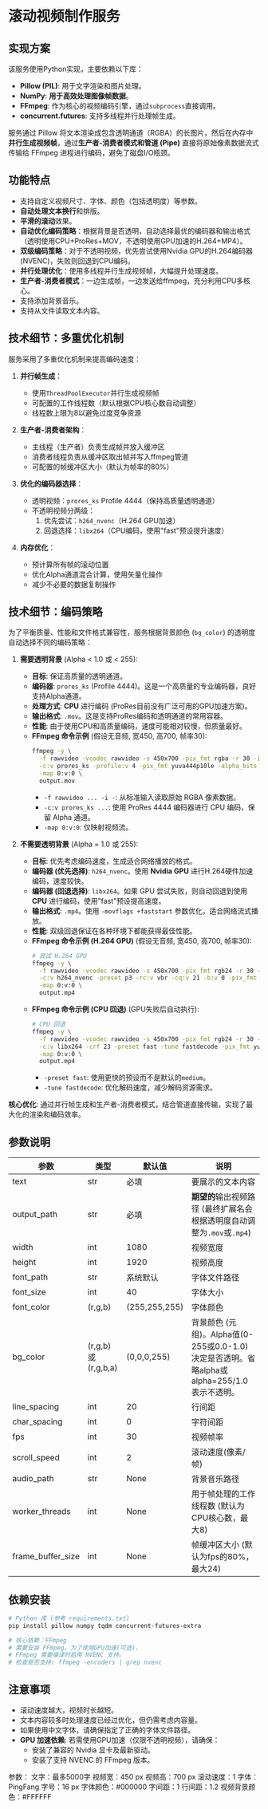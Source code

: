 # 滚动视频制作服务

## 实现方案

该服务使用Python实现，主要依赖以下库：
- **Pillow (PIL)**: 用于文字渲染和图片处理。
- **NumPy**: **用于高效处理图像帧数据**。
- **FFmpeg**: 作为核心的视频编码引擎，通过`subprocess`直接调用。
- **concurrent.futures**: 支持多线程并行处理帧生成。

服务通过 Pillow 将文本渲染成包含透明通道（RGBA）的长图片，然后在内存中**并行生成视频帧**，通过**生产者-消费者模式和管道 (Pipe)** 直接将原始像素数据流式传输给 FFmpeg 进程进行编码，避免了磁盘I/O瓶颈。

## 功能特点

- 支持自定义视频尺寸、字体、颜色（包括透明度）等参数。
- **自动处理文本换行**和排版。
- **平滑的滚动**效果。
- **自动优化编码策略**：根据背景是否透明，自动选择最优的编码器和输出格式（透明使用CPU+ProRes+MOV，不透明使用GPU加速的H.264+MP4）。
- **双级编码策略**：对于不透明视频，优先尝试使用Nvidia GPU的H.264编码器(NVENC)，失败则回退到CPU编码。
- **并行处理优化**：使用多线程并行生成视频帧，大幅提升处理速度。
- **生产者-消费者模式**：一边生成帧，一边发送给ffmpeg，充分利用CPU多核心。
- 支持添加背景音乐。
- 支持从文件读取文本内容。

## 技术细节：多重优化机制

服务采用了多重优化机制来提高编码速度：

1. **并行帧生成**：
   - 使用`ThreadPoolExecutor`并行生成视频帧
   - 可配置的工作线程数（默认根据CPU核心数自动调整）
   - 线程数上限为8以避免过度竞争资源

2. **生产者-消费者架构**：
   - 主线程（生产者）负责生成帧并放入缓冲区
   - 消费者线程负责从缓冲区取出帧并写入ffmpeg管道
   - 可配置的帧缓冲区大小（默认为帧率的80%）

3. **优化的编码器选择**：
   - 透明视频：`prores_ks` Profile 4444（保持高质量透明通道）
   - 不透明视频分两级：
     1. 优先尝试：`h264_nvenc`（H.264 GPU加速）
     2. 回退选择：`libx264`（CPU编码，使用"fast"预设提升速度）

4. **内存优化**：
   - 预计算所有帧的滚动位置
   - 优化Alpha通道混合计算，使用矢量化操作
   - 减少不必要的数据复制操作

## 技术细节：编码策略

为了平衡质量、性能和文件格式兼容性，服务根据背景颜色 (`bg_color`) 的透明度自动选择不同的编码策略：

1.  **需要透明背景** (Alpha < 1.0 或 < 255):
    *   **目标**: 保证高质量的透明通道。
    *   **编码器**: `prores_ks` (Profile 4444)。这是一个高质量的专业编码器，良好支持Alpha通道。
    *   **处理方式**: **CPU** 进行编码 (ProRes目前没有广泛可用的GPU加速方案)。
    *   **输出格式**: `.mov`。这是支持ProRes编码和透明通道的常用容器。
    *   **性能**: 由于使用CPU和高质量编码，速度可能相对较慢，但质量最好。
    *   **FFmpeg 命令示例** (假设无音频, 宽450, 高700, 帧率30):
        ```bash
        ffmpeg -y \
          -f rawvideo -vcodec rawvideo -s 450x700 -pix_fmt rgba -r 30 -i - \
          -c:v prores_ks -profile:v 4 -pix_fmt yuva444p10le -alpha_bits 16 -vendor ap10 \
          -map 0:v:0 \
          output.mov
        ```
        *   `-f rawvideo ... -i -`: 从标准输入读取原始 RGBA 像素数据。
        *   `-c:v prores_ks ...`: 使用 ProRes 4444 编码器进行 CPU 编码，保留 Alpha 通道。
        *   `-map 0:v:0`: 仅映射视频流。

2.  **不需要透明背景** (Alpha = 1.0 或 255):
    *   **目标**: 优先考虑编码速度，生成适合网络播放的格式。
    *   **编码器 (优先选择)**: `h264_nvenc`。使用 **Nvidia GPU** 进行H.264硬件加速编码，速度较快。
    *   **编码器 (回退选择)**: `libx264`。如果 GPU 尝试失败，则自动回退到使用 **CPU** 进行编码，使用"fast"预设提高速度。
    *   **输出格式**: `.mp4`。使用 `-movflags +faststart` 参数优化，适合网络流式播放。
    *   **性能**: 双级回退保证在各种环境下都能获得最佳性能。
    *   **FFmpeg 命令示例 (H.264 GPU)** (假设无音频, 宽450, 高700, 帧率30):
        ```bash
        # 尝试 H.264 GPU
        ffmpeg -y \
          -f rawvideo -vcodec rawvideo -s 450x700 -pix_fmt rgb24 -r 30 -i - \
          -c:v h264_nvenc -preset p3 -rc:v vbr -cq:v 21 -b:v 0 -pix_fmt yuv420p -movflags +faststart \
          -map 0:v:0 \
          output.mp4
        ```
    *   **FFmpeg 命令示例 (CPU 回退)** (GPU失败后自动执行):
        ```bash
        # CPU 回退
        ffmpeg -y \
          -f rawvideo -vcodec rawvideo -s 450x700 -pix_fmt rgb24 -r 30 -i - \
          -c:v libx264 -crf 23 -preset fast -tune fastdecode -pix_fmt yuv420p -movflags +faststart \
          -map 0:v:0 \
          output.mp4
        ```
        *   `-preset fast`: 使用更快的预设而不是默认的`medium`。
        *   `-tune fastdecode`: 优化解码速度，减少解码资源需求。

**核心优化**: 通过并行帧生成和生产者-消费者模式，结合管道直接传输，实现了最大化的渲染和编码效率。

## 参数说明

| 参数 | 类型 | 默认值 | 说明 |
|------|------|--------|------|
| text | str | 必填 | 要展示的文本内容 |
| output_path | str | 必填 | **期望的**输出视频路径 (最终扩展名会根据透明度自动调整为`.mov`或`.mp4`) |
| width | int | 1080 | 视频宽度 |
| height | int | 1920 | 视频高度 |
| font_path | str | 系统默认 | 字体文件路径 |
| font_size | int | 40 | 字体大小 |
| font_color | (r,g,b) | (255,255,255) | 字体颜色 |
| bg_color | (r,g,b) 或 (r,g,b,a) | (0,0,0,255) | 背景颜色 (元组)。Alpha值(0-255或0.0-1.0)决定是否透明。省略alpha或alpha=255/1.0表示不透明。 |
| line_spacing | int | 20 | 行间距 |
| char_spacing | int | 0 | 字符间距 |
| fps | int | 30 | 视频帧率 |
| scroll_speed | int | 2 | 滚动速度(像素/帧) |
| audio_path | str | None | 背景音乐路径 |
| worker_threads | int | None | 用于帧处理的工作线程数 (默认为CPU核心数，最大8) |
| frame_buffer_size | int | None | 帧缓冲区大小 (默认为fps的80%，最大24) |

## 依赖安装

```bash
# Python 库 (参考 requirements.txt)
pip install pillow numpy tqdm concurrent-futures-extra

# 核心依赖：FFmpeg
# 需要安装 FFmpeg。为了使用GPU加速(可选)，
# FFmpeg 需要编译时启用 NVENC 支持。
# 检查是否支持: ffmpeg -encoders | grep nvenc
```

## 注意事项

- 滚动速度越大，视频时长越短。
- 文本内容较多时处理速度已经过优化，但仍需考虑内容量。
- 如果使用中文字体，请确保指定了正确的字体文件路径。
- **GPU 加速依赖**: 若需使用GPU加速（仅限不透明视频），请确保：
    - 安装了兼容的 Nvidia 显卡及最新驱动。
    - 安装了支持 NVENC 的 FFmpeg 版本。

参数：
    文字：最多5000字
    视频宽：450 px
    视频高：700 px
    滚动速度：1
    字体：PingFang
    字号：16 px
    字体颜色：#000000
    字间距：1
    行间距：1.2
    视频背景颜色：#FFFFFF




